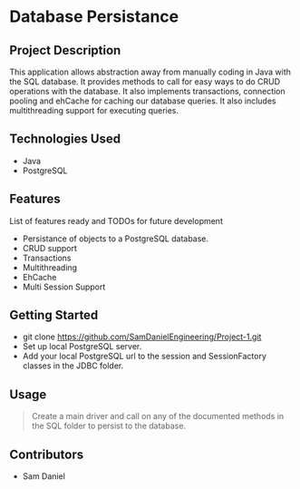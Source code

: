 # Database Persistance

## Project Description

This application allows abstraction away from manually coding in Java with the SQL database. It provides methods to call for easy ways to do CRUD operations with the database. It also implements transactions, connection pooling and ehCache for caching our database queries. It also includes multithreading support for executing queries.

## Technologies Used

* Java
* PostgreSQL

## Features

List of features ready and TODOs for future development
* Persistance of objects to a PostgreSQL database.
* CRUD support
* Transactions
* Multithreading
* EhCache
* Multi Session Support

## Getting Started
   
* git clone https://github.com/SamDanielEngineering/Project-1.git
* Set up local PostgreSQL server.
* Add your local PostgreSQL url to the session and SessionFactory classes in the JDBC folder.

## Usage

> Create a main driver and call on any of the documented methods in the SQL folder to persist to the database.

## Contributors

* Sam Daniel
